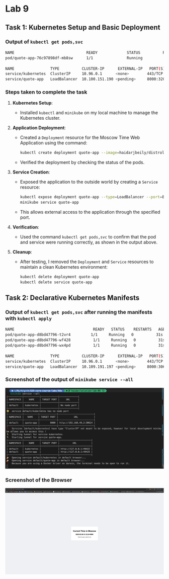 # Lab 9

## Task 1: Kubernetes Setup and Basic Deployment

### Output of `kubectl get pods,svc`

```bash
NAME                                READY             STATUS          RESTARTS         AGE
pod/quote-app-76c97898df-mb8sw      1/1               Running          0               5m44s

NAME                TYPE          CLUSTER-IP      EXTERNAL-IP   PORT(S)               AGE
service/kubernetes  ClusterIP     10.96.0.1      <none>        443/TCP              24m
service/quote-app   LoadBalancer  10.100.151.190 <pending>     8000:32024/TCP       2m53s
```

### Steps taken to complete the task

1. **Kubernetes Setup**:

   - Installed `kubectl` and `minikube` on my local machine to manage the Kubernetes cluster.

2. **Application Deployment**:

   - Created a `Deployment` resource for the Moscow Time Web Application using the command:

     ```bash
     kubectl create deployment quote-app --image=haidarjbeily/distroless-moscow-time-app
     ```

   - Verified the deployment by checking the status of the pods.

3. **Service Creation**:

   - Exposed the application to the outside world by creating a `Service` resource:

     ```bash
     kubectl expose deployment quote-app --type=LoadBalancer --port=8000
     minikube service quote-app
     ```

   - This allows external access to the application through the specified port.

4. **Verification**:

   - Used the command `kubectl get pods,svc` to confirm that the pod and service were running correctly, as shown in the output above.

5. **Cleanup**:
   - After testing, I removed the `Deployment` and `Service` resources to maintain a clean Kubernetes environment:

     ```bash
     kubectl delete deployment quote-app
     kubectl delete service quote-app
     ```

## Task 2: Declarative Kubernetes Manifests

### Output of `kubectl get pods,svc` after running the manifests with `kubectl apply`

```bash
NAME                                   READY   STATUS    RESTARTS   AGE
pod/quote-app-d8bd47796-t2vr4         1/1     Running   0          31s
pod/quote-app-d8bd47796-wf428          1/1     Running   0          31s
pod/quote-app-d8bd47796-wx4pd          1/1     Running   0          31s

NAME                TYPE          CLUSTER-IP      EXTERNAL-IP   PORT(S)               AGE
service/kubernetes  ClusterIP     10.96.0.1      <none>        443/TCP              40m
service/quote-app   LoadBalancer  10.109.191.197 <pending>     8000:30624/TCP       4s
```

### Screenshot of the output of `minikube service --all`

![minikube service --all](./screenshots/mini_service_all.png)

### Screenshot of the Browser

![Browser](./screenshots/app_running.png)
